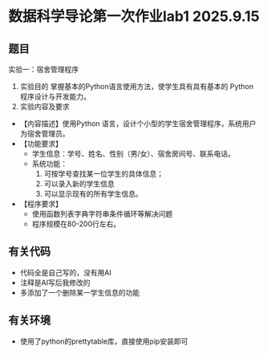 # 数据科学导论第一次作业lab1 2025.9.15
## 题目
实验一：宿舍管理程序
1. 实验目的
掌握基本的Python语言使用方法，使学生具有具有基本的 Python 程序设计与开发能力。
2. 实验内容及要求
- 【内容描述】使用Python 语言，设计个小型的学生宿舍管理程序，系统用户为宿舍管理员。
- 【功能要求】
  - 学生信息：学号、姓名、性别（男/女）、宿舍房间号、联系电话。
  - 系统功能：
    1. 可按学号查找某一位学生的具体信息；
    2. 可以录入新的学生信息
    3. 可以显示现有的所有学生信息。
- 【程序要求】
  - 使用函数列表字典字符串条件循环等解决问题
  - 程序规模在80-200行左右。
  
## 有关代码
- 代码全是自己写的，没有用AI
- 注释是AI写后我修改的
- 多添加了一个删除某一学生信息的功能

## 有关环境
- 使用了python的prettytable库，直接使用pip安装即可